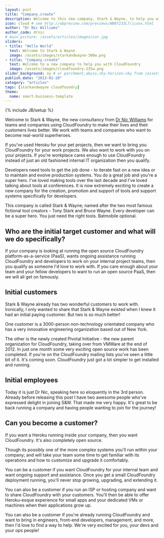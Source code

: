 ```yaml
---
layout: post
title: "Company.create"
description: Welcome to this new company, Stark & Wayne, to help you with CloudFoundry and your internal DevOps
icon: cloud # see http://wbpreview.com/previews/WB07233L7/icons.html
author: "Dr Nic Williams"
author_code: drnic
# main_picture: /assets/articles/images/car.jpg
sliders:
- title: "Hello World"
  text: Welcome to Stark & Wayne
  image: /assets/images/starkandwayne-300w.png
- title: "Company.create"
  text: Welcome to a new company to help you with CloudFoundry
  image: /assets/images/cloudfoundry-235w.png
slider_background: ny # or parchment,abyss,sky-horizon-sky from /assets/sliders
publish_date: "2013-01-28"
category: "articles"
tags: [starkandwayne cloudfoundry]
theme:
  name: smart-business-template
---
```

{% include JB/setup %}

Welcome to Stark & Wayne, the new consultancy from [Dr Nic Williams](http://drniwilliams.com) for teams and companies using CloudFoundry to make their lives and their customers lives better. We work with teams and companies who want to become real-world superheroes.

If you've used Heroku for your pet projects, then we want to bring you CloudFoundry for your work projects. We also want to work with you on your projects. If you're workplace cares enough to use CloudFoundry instead of just an old fashioned internal IT organization then you qualify.

Developers need tools to get the job done - to iterate fast on a new idea or to maintain and evolve production systems. You do a great job and you're a super hero. I've loved making tools over the last decade and I've loved talking about tools at conferences. It is now extremely exciting to create a new company for the creation, promotion and support of tools and support systems specifically for developers.

This company is called Stark & Wayne; named after the two most famous fictional tool creators - Tony Stark and Bruce Wayne. Every developer can be a super hero. You just need the right tools. Batmobile optional.

## Who are the initial target customer and what will we do specifically?

If your company is looking at running the open source CloudFoundry platform-as-a-service (PaaS), wants ongoing assistance running CloudFoundry and developers to work on your internal project teams, then you qualify as someone I'd love to work with. If you care enough about your team and your fellow developers to want to run an open source PaaS, then we will all get on famously.

## Initial customers

Stark & Wayne already has two wonderful customers to work with. Ironically, I only wanted to share that Stark & Wayne existed when I knew it had an initial paying customer. But two is so much better!

One customer is a 3000-person non-technology orientated company who has a very innovative engineering organization based out of New York.

The other is the newly created Pivotal Initiative - the new parent organization for CloudFoundry, taking over from VMWare at the end of 2012. In just one month some very exciting open source work has been completed. If you're on the CloudFoundry mailing lists you've seen a little bit of it. It's coming soon. CloudFoundry just got a lot simpler to get installed and running.

## Initial employees

Today it is just Dr Nic, speaking here so eloquently in the 3rd person. Already before releasing this post I have two awesome people who've expressed delight in joining S&W. That made me very happy. It's great to be back running a company and having people wanting to join for the journey!

## Can you become a customer?

If you want a Heroku running inside your company, then you want CloudFoundry. It's also completely open source.

Though its possibly one of the more complex systems you'll run within your company; and will take your team some time to get familiar with its operations and how to customize and upgrade it comfortably.

You can be a customer if you want CloudFoundry for your internal team and want ongoing support and assistance. Once you get a small CloudFoundry deployment running, you'll never stop growing, upgrading, and extending it.

You can also be a customer if you run an ISP or hosting company and want to share CloudFoundry with your customers. You'll then be able to offer Heroku-esque experience for small apps and your dedicated VMs or machines when their applications grow up.

You can also be a customer if you're already running CloudFoundry and want to bring in engineers, front-end developers, management, and more, then I'd love to find a way to help. We're very excited for you, your devs and your ops people!
